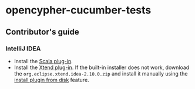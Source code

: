 # opencypher-cucumber-tests

## Contributor's guide

### IntelliJ IDEA

* Install the [Scala plug-in](https://plugins.jetbrains.com/idea/plugin/1347-scala).
* Install the [Xtend plug-in](https://plugins.jetbrains.com/idea/plugin/8073-xtend-support). If the built-in installer does not work, download the `org.eclipse.xtend.idea-2.10.0.zip` and install it manually using the [install plugin from disk](https://www.jetbrains.com/help/idea/2016.3/installing-plugin-from-disk.html) feature.
